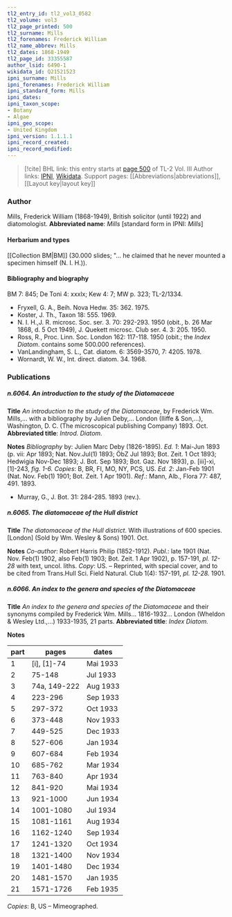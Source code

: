 ```yaml
---
tl2_entry_id: tl2_vol3_0582
tl2_volume: vol3
tl2_page_printed: 500
tl2_surname: Mills
tl2_forenames: Frederick William
tl2_name_abbrev: Mills
tl2_dates: 1868-1949
tl2_page_id: 33355587
author_lsid: 6490-1
wikidata_id: Q21521523
ipni_surname: Mills
ipni_forenames: Frederick William
ipni_standard_form: Mills
ipni_dates: 
ipni_taxon_scope: 
- Botany
- Algae
ipni_geo_scope: 
- United Kingdom
ipni_version: 1.1.1.1
ipni_record_created: 
ipni_record_modified:
---
```


> [!cite] BHL link: this entry starts at [page 500](https://www.biodiversitylibrary.org/page/33355587) of TL-2 Vol. III
> Author links: [IPNI](https://www.ipni.org/a/6490-1), [Wikidata](https://www.wikidata.org/wiki/Q21521523). Support pages: [[Abbreviations|abbreviations]], [[Layout key|layout key]]

### Author

Mills, Frederick William (1868-1949), British solicitor (until 1922) and diatomologist. 
**Abbreviated name**: *Mills* \[standard form in IPNI: *Mills*\]

#### Herbarium and types

[[Collection BM|BM]] (30.000 slides; "... he claimed that he never mounted a specimen himself (N. I. H.)).

#### Bibliography and biography

BM 7: 845; De Toni 4: xxxlx; Kew 4: 7; MW p. 323; TL-2/1334.
- Fryxell, G. A., Beih. Nova Hedw. 35: 362. 1975.
- Koster, J. Th., Taxon 18: 555. 1969.
- N. I. H.,J. R. microsc. Soc. ser. 3. 70: 292-293. 1950 (obit., b. 26 Mar 1868, d. 5 Oct 1949), J. Quekett microsc. Club ser. 4. 3: 205. 1950.
- Ross, R., Proc. Linn. Soc. London 162: 117-118. 1950 (obit.; the *Index Diatom*. contains some 500.000 references).
- VanLandingham, S. L., Cat. diatom. 6: 3569-3570, 7: 4205. 1978.
- Wornardt, W. W., Int. direct. diatom. 34. 1968.

### Publications

##### n.6064. An introduction to the study of the Diatomaceae

**Title**
*An introduction to the study of the Diatomaceae*, by Frederick Wm. Mills,... with a bibliography by Julien Deby,... London (Iliffe & Son,...), Washington, D. C. (The microscopical publishing Company) 1893. Oct.
**Abbreviated title**: *Introd. Diatom.*

**Notes**
*Bibliography* by: Julien Marc Deby (1826-1895).
*Ed. 1*: Mai-Jun 1893 (p. vii: Apr 1893; Nat. Nov.Jul(1) 1893; ÖbZ Jul 1893; Bot. Zeit. 1 Oct 1893; Hedwigia Nov-Dec 1893; J. Bot. Sep 1893; Bot. Gaz. Nov 1893), p. \[iii\]-xi, \[1\]-243, *fig. 1-6. Copies*: B, BR, FI, MO, NY, PCS, US.
*Ed. 2*: Jan-Feb 1901 (Nat. Nov. Feb(1) 1901; Bot. Zeit. 1 Apr 1901).
*Ref*.: Mann, Alb., Flora 77: 487, 491. 1893.
- Murray, G., J. Bot. 31: 284-285. 1893 (rev.).

##### n.6065. The diatomaceae of the Hull district

**Title**
*The diatomaceae of the Hull district*. With illustrations of 600 species. \[London\] (Sold by Wm. Wesley & Sons) 1901. Oct.

**Notes**
*Co-author*: Robert Harris Philip (1852-1912).
*Publ*.: late 1901 (Nat. Nov. Feb(1) 1902, also Feb(1) 1903; Bot. Zeit. 1 Apr 1902), p. 157-191, *pl. 12-28* with text, uncol. liths. *Copy*: US. – Reprinted, with special cover, and to be cited from Trans.Hull Sci. Field Natural. Club 1(4): 157-191, *pl. 12-28.* 1901.

##### n.6066. An index to the genera and species of the Diatomaceae

**Title**
*An index to the genera and species of the Diatomaceae* and their synonyms compiled by Frederick Wm. Mills... 1816-1932... London (Wheldon & Wesley Ltd.,...) 1933-1935, 21 parts.
**Abbreviated title**: *Index Diatom.*

**Notes**

|part	|pages	|dates|
|---	|---	|---	|
|1	|\[i\], \[1\]-74	|Mai 1933|
|2	|75-148	|Jul 1933|
|3	|74a, 149-222	|Aug 1933|
|4	|223-296	|Sep 1933|
|5	|297-372	|Oct 1933|
|6	|373-448	|Nov 1933|
|7	|449-525	|Dec 1933|
|8	|527-606	|Jan 1934|
|9	|607-684	|Feb 1934|
|10	|685-762	|Mar 1934|
|11	|763-840	|Apr 1934|
|12	|841-920	|Mai 1934|
|13	|921-1000	|Jun 1934|
|14	|1001-1080	|Jul 1934|
|15	|1081-1161	|Aug 1934|
|16	|1162-1240	|Sep 1934|
|17	|1241-1320	|Oct 1934|
|18	|1321-1400	|Nov 1934|
|19	|1401-1480	|Dec 1934|
|20	|1481-1570	|Jan 1935|
|21	|1571-1726	|Feb 1935|

*Copies*: B, US – Mimeographed.

